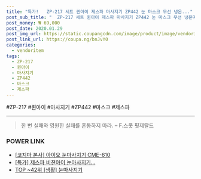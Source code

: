 ```yaml
--- 
title: "특가!   ZP-217 세트 퀸아이 제스파 마사지기 ZP442 눈 마스크 무선 냉온..." 
post_sub_title: "  ZP-217 세트 퀸아이 제스파 마사지기 ZP442 눈 마스크 무선 냉온마스크 온열" 
post_money: ₩ 69,000 
post_date: 2020.01.29 
post_img_url: https://static.coupangcdn.com/image/product/image/vendoritem/2019/07/18/4879228815/83f1e77d-5c9a-4861-9a76-801f985f12a9.jpg 
post_link_url: https://coupa.ng/bnJvY0 
categories: 
  - vendoritem 
tags: 
  - ZP-217 
  - 퀸아이 
  - 마사지기 
  - ZP442 
  - 마스크 
  - 제스파 
--- 
```

  #ZP-217 #퀸아이 #마사지기 #ZP442 #마스크 #제스파 
<hr> 

> 한 번 실패와 영원한 실패를 혼동하지 마라. – F.스콧 핏제랄드 


### POWER LINK

* <a href="https://blog.naver.com/fasyy4321/221790190733" target="_blank">[코지마 본사] 아이오 눈마사지기 CME-610</a>
* <a href="https://blog.naver.com/sakai111/221789972399" target="_blank">[특가] 제스파 비젼아이 눈마사지기...</a>
* <a href="https://blog.naver.com/an0733/221788406138" target="_blank"> TOP ~42위 [생활] 눈마사지기</a>
